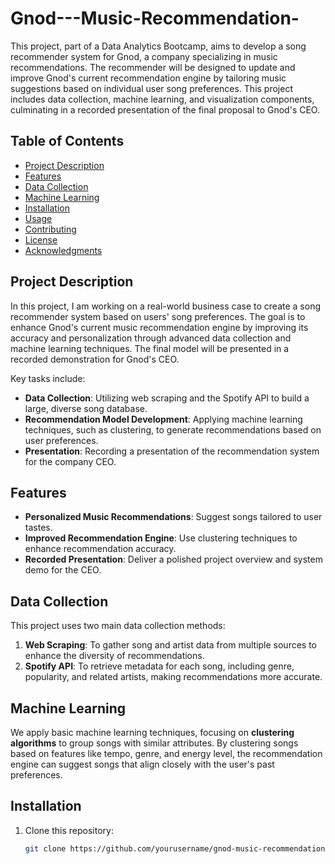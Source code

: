 # Gnod---Music-Recommendation-


This project, part of a Data Analytics Bootcamp, aims to develop a song recommender system for Gnod, a company specializing in music recommendations. The recommender will be designed to update and improve Gnod's current recommendation engine by tailoring music suggestions based on individual user song preferences. This project includes data collection, machine learning, and visualization components, culminating in a recorded presentation of the final proposal to Gnod's CEO.

## Table of Contents

- [Project Description](#project-description)
- [Features](#features)
- [Data Collection](#data-collection)
- [Machine Learning](#machine-learning)
- [Installation](#installation)
- [Usage](#usage)
- [Contributing](#contributing)
- [License](#license)
- [Acknowledgments](#acknowledgments)

## Project Description

In this project, I am working on a real-world business case to create a song recommender system based on users' song preferences. The goal is to enhance Gnod's current music recommendation engine by improving its accuracy and personalization through advanced data collection and machine learning techniques. The final model will be presented in a recorded demonstration for Gnod's CEO.

Key tasks include:

- **Data Collection**: Utilizing web scraping and the Spotify API to build a large, diverse song database.
- **Recommendation Model Development**: Applying machine learning techniques, such as clustering, to generate recommendations based on user preferences.
- **Presentation**: Recording a presentation of the recommendation system for the company CEO.

## Features

- **Personalized Music Recommendations**: Suggest songs tailored to user tastes.
- **Improved Recommendation Engine**: Use clustering techniques to enhance recommendation accuracy.
- **Recorded Presentation**: Deliver a polished project overview and system demo for the CEO.

## Data Collection

This project uses two main data collection methods:

1. **Web Scraping**: To gather song and artist data from multiple sources to enhance the diversity of recommendations.
2. **Spotify API**: To retrieve metadata for each song, including genre, popularity, and related artists, making recommendations more accurate.

## Machine Learning

We apply basic machine learning techniques, focusing on **clustering algorithms** to group songs with similar attributes. By clustering songs based on features like tempo, genre, and energy level, the recommendation engine can suggest songs that align closely with the user's past preferences.

## Installation

1. Clone this repository:
   ```bash
   git clone https://github.com/yourusername/gnod-music-recommendations.git


